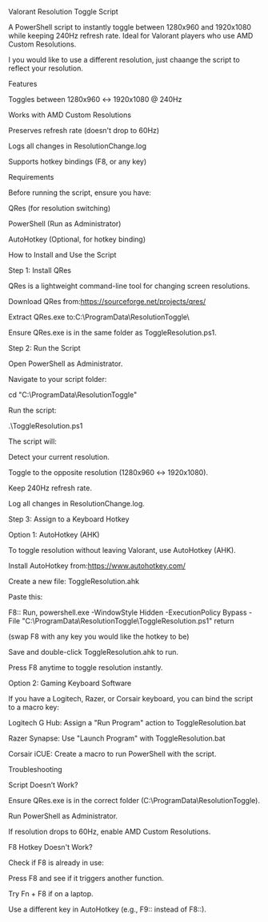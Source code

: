 Valorant Resolution Toggle Script

A PowerShell script to instantly toggle between 1280x960 and 1920x1080 while keeping 240Hz refresh rate. Ideal for Valorant players who use AMD Custom Resolutions.

I you would like to use a different resolution, just chaange the script to reflect your resolution.

Features

Toggles between 1280x960 ↔ 1920x1080 @ 240Hz

Works with AMD Custom Resolutions

Preserves refresh rate (doesn't drop to 60Hz)

Logs all changes in ResolutionChange.log

Supports hotkey bindings (F8, or any key)

Requirements

Before running the script, ensure you have:

QRes (for resolution switching)

PowerShell (Run as Administrator)

AutoHotkey (Optional, for hotkey binding)

How to Install and Use the Script

Step 1: Install QRes

QRes is a lightweight command-line tool for changing screen resolutions.

Download QRes from:https://sourceforge.net/projects/qres/

Extract QRes.exe to:C:\ProgramData\ResolutionToggle\

Ensure QRes.exe is in the same folder as ToggleResolution.ps1.

Step 2: Run the Script

Open PowerShell as Administrator.

Navigate to your script folder:

cd "C:\ProgramData\ResolutionToggle\"

Run the script:

.\ToggleResolution.ps1

The script will:

Detect your current resolution.

Toggle to the opposite resolution (1280x960 ↔ 1920x1080).

Keep 240Hz refresh rate.

Log all changes in ResolutionChange.log.

Step 3: Assign to a Keyboard Hotkey

Option 1: AutoHotkey (AHK)

To toggle resolution without leaving Valorant, use AutoHotkey (AHK).

Install AutoHotkey from:https://www.autohotkey.com/

Create a new file: ToggleResolution.ahk

Paste this:



F8::
Run, powershell.exe -WindowStyle Hidden -ExecutionPolicy Bypass -File "C:\ProgramData\ResolutionToggle\ToggleResolution.ps1"
return

(swap F8 with any key you would like the hotkey to be)



Save and double-click ToggleResolution.ahk to run.

Press F8 anytime to toggle resolution instantly.

Option 2: Gaming Keyboard Software

If you have a Logitech, Razer, or Corsair keyboard, you can bind the script to a macro key:

Logitech G Hub: Assign a "Run Program" action to ToggleResolution.bat

Razer Synapse: Use "Launch Program" with ToggleResolution.bat

Corsair iCUE: Create a macro to run PowerShell with the script.

Troubleshooting

Script Doesn’t Work?

Ensure QRes.exe is in the correct folder (C:\ProgramData\ResolutionToggle\).

Run PowerShell as Administrator.

If resolution drops to 60Hz, enable AMD Custom Resolutions.

F8 Hotkey Doesn't Work?

Check if F8 is already in use:

Press F8 and see if it triggers another function.

Try Fn + F8 if on a laptop.

Use a different key in AutoHotkey (e.g., F9:: instead of F8::).

